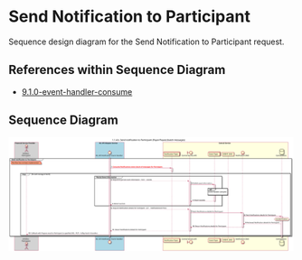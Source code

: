 # Send Notification to Participant

Sequence design diagram for the Send Notification to Participant request.

## References within Sequence Diagram

* [9.1.0-event-handler-consume](../../central-event-processor/9.1.0-event-handler-placeholder.md)

## Sequence Diagram

![seq-prepare-1.1.4.b.svg](../assets/diagrams/sequence/seq-prepare-1.1.4.b.svg)
